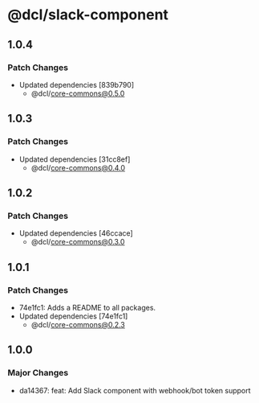 # @dcl/slack-component

## 1.0.4

### Patch Changes

- Updated dependencies [839b790]
  - @dcl/core-commons@0.5.0

## 1.0.3

### Patch Changes

- Updated dependencies [31cc8ef]
  - @dcl/core-commons@0.4.0

## 1.0.2

### Patch Changes

- Updated dependencies [46ccace]
  - @dcl/core-commons@0.3.0

## 1.0.1

### Patch Changes

- 74e1fc1: Adds a README to all packages.
- Updated dependencies [74e1fc1]
  - @dcl/core-commons@0.2.3

## 1.0.0

### Major Changes

- da14367: feat: Add Slack component with webhook/bot token support
